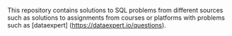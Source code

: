 This repository contains solutions to SQL problems from different sources such as solutions to assignments from courses or platforms with problems such as [dataexpert] (https://dataexpert.io/questions).
